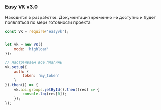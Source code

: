 ### Easy VK v3.0

Находится в разработке. Документация временно не доступна и будет появляться по мере готовности проекта

```javascript
const VK = require('easyvk');


let vk = new VK({
    mode: 'highload'
});

// Настраиваем все плагины
vk.setup({
    auth: {
        token: 'my_token'
    }
}).then(() => {
    vk.api.groups.getById().then((res) => {
        console.log(res[0]);
    });
});

```